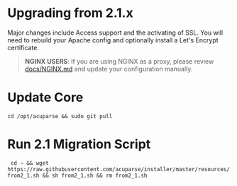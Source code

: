 # Upgrading from 2.1.x
Major changes include Access support and the activating of SSL. You will need to rebuild your Apache config and optionally install a Let's Encrypt certificate. 
> **NGINX USERS**: If you are using NGINX as a proxy, please review [docs/NGINX.md](docs/NGINX.md) and update your configuration manually.

# Update Core
``` cd /opt/acuparse && sudo git pull ```

# Run 2.1 Migration Script
``` cd ~ && wget https://raw.githubusercontent.com/acuparse/installer/master/resources/from2_1.sh && sh from2_1.sh && rm from2_1.sh```
